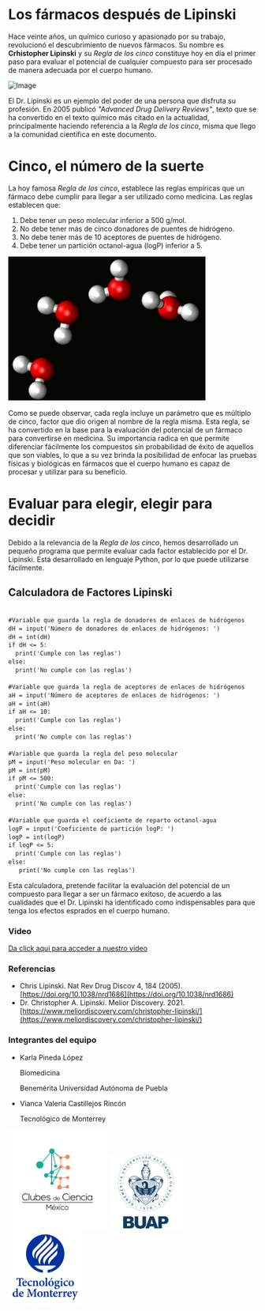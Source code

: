 
# **Los fármacos después de Lipinski**

Hace veinte años, un químico curioso y apasionado por su trabajo, revolucionó el descubrimiento de nuevos fármacos. Su nombre es **Crhistopher Lipinski** y su _Regla de los cinco_ constituye hoy en día el primer paso para evaluar el potencial de cualquier compuesto para ser procesado de manera adecuada por el cuerpo humano. 

![Image](https://dlnxb30bca8mp.cloudfront.net/wp-content/uploads/2019/08/Lipinski-2.jpg)

El Dr. Lipinski es un ejemplo del poder de una persona que disfruta su profesión. En 2005 publicó  _"Advanced Drug Delivery Reviews"_, texto que se ha convertido en el texto químico más citado en la actualidad, principalmente haciendo referencia a la _Regla de los cinco_, misma que llego a la comunidad científica en este documento. 

# **Cinco, el número de la suerte**

La hoy famosa _Regla de los cinco_, establece las reglas empíricas que un fármaco debe cumplir para llegar a ser utilizado como medicina. Las reglas establecen que:
1. Debe tener un peso molecular inferior a 500 g/mol.
2. No debe tener más de cinco donadores de puentes de hidrógeno. 
3. No debe tener más de 10 aceptores de puentes de hidrógeno. 
4. Debe tener un partición octanol-agua (logP) inferior a 5.

<img src="07150343010204.gif" width=400>

Como se puede observar, cada regla incluye un parámetro que es múltiplo de cinco, factor que dio origen al nombre de la regla misma. Esta regla, se ha convertido en la base para la evaluación del potencial de un fármaco para convertirse en medicina. Su importancia radica en que permite diferenciar fácilmente los compuestos sin probabilidad de éxito de aquellos que son viables, lo que a su vez brinda la posibilidad de enfocar las pruebas físicas y biológicas en fármacos que el cuerpo humano es capaz de procesar y utilizar para su beneficio.


# **Evaluar para elegir, elegir para decidir**
Debido a la relevancia de la _Regla de los cinco_, hemos desarrollado un pequeño programa que permite evaluar cada factor establecido por el Dr. Lipinski. Está desarrollado en lenguaje Python, por lo que puede utilizarse fácilmente. 

## Calculadora de Factores Lipinski

```markdown

#Variable que guarda la regla de donadores de enlaces de hidrógenos
dH = input('Número de donadores de enlaces de hidrógenos: ')
dH = int(dH)
if dH <= 5:
  print('Cumple con las reglas')
else:
  print('No cumple con las reglas')

#Variable que guarda la regla de aceptores de enlaces de hidrógenos
aH = input('Número de aceptores de enlaces de hidrógenos: ')
aH = int(aH)
if aH <= 10:
  print('Cumple con las reglas')
else:
  print('No cumple con las reglas')

#Variable que guarda la regla del peso molecular
pM = input('Peso molecular en Da: ')
pM = int(pM)
if pM <= 500:
  print('Cumple con las reglas')
else:
  print('No cumple con las reglas')

#Variable que guarda el coeficiente de reparto octanol-agua
logP = input('Coeficiente de partición logP: ')
logP = int(logP)
if logP <= 5:
  print('Cumple con las reglas')
else:
   print('No cumple con las reglas')
```

Esta calculadora, pretende facilitar la evaluación del potencial de un compuesto para llegar a ser un fármaco exitoso, de acuerdo a las cualidades que el Dr. Lipinski ha identificado como indispensables para que tenga los efectos esprados en el cuerpo humano. 


### Video

[Da click aquí para acceder a nuestro video](https://youtu.be/rmXvlBPq24Q)


### Referencias
- Chris Lipinski. Nat Rev Drug Discov 4, 184 (2005). [https://doi.org/10.1038/nrd1686](https://doi.org/10.1038/nrd1686)
- Dr. Christopher A. Lipinski. Melior Discovery. 2021. [https://www.meliordiscovery.com/christopher-lipinski/](https://www.meliordiscovery.com/christopher-lipinski/)



### Integrantes del equipo
- Karla Pineda López

  Biomedicina
   
  Benemérita Universidad Autónoma de Puebla
  
- Vianca Valeria Castillejos Rincón

  Tecnológico de Monterrey

<img src="Logo_CdeCMx.png" width=200>

<img src="51e2d4f5eec5aca8414739932d81e26b7749bf12.png" width=150>

<img src="R.png" width=150>



